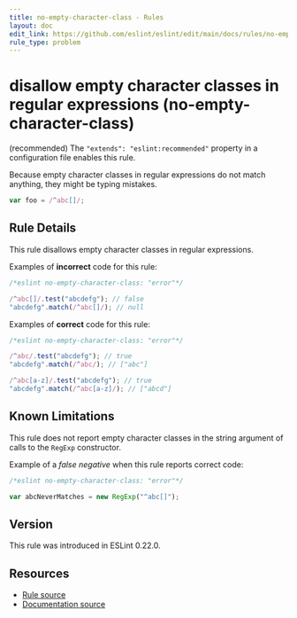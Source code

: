```yaml
---
title: no-empty-character-class - Rules
layout: doc
edit_link: https://github.com/eslint/eslint/edit/main/docs/rules/no-empty-character-class.md
rule_type: problem
---
```

<!-- Note: No pull requests accepted for this file. See README.md in the root directory for details. -->

# disallow empty character classes in regular expressions (no-empty-character-class)

(recommended) The `"extends": "eslint:recommended"` property in a configuration file enables this rule.

Because empty character classes in regular expressions do not match anything, they might be typing mistakes.

```js
var foo = /^abc[]/;
```

## Rule Details

This rule disallows empty character classes in regular expressions.

Examples of **incorrect** code for this rule:

```js
/*eslint no-empty-character-class: "error"*/

/^abc[]/.test("abcdefg"); // false
"abcdefg".match(/^abc[]/); // null
```

Examples of **correct** code for this rule:

```js
/*eslint no-empty-character-class: "error"*/

/^abc/.test("abcdefg"); // true
"abcdefg".match(/^abc/); // ["abc"]

/^abc[a-z]/.test("abcdefg"); // true
"abcdefg".match(/^abc[a-z]/); // ["abcd"]
```

## Known Limitations

This rule does not report empty character classes in the string argument of calls to the `RegExp` constructor.

Example of a *false negative* when this rule reports correct code:

```js
/*eslint no-empty-character-class: "error"*/

var abcNeverMatches = new RegExp("^abc[]");
```

## Version

This rule was introduced in ESLint 0.22.0.

## Resources

* [Rule source](https://github.com/eslint/eslint/tree/HEAD/lib/rules/no-empty-character-class.js)
* [Documentation source](https://github.com/eslint/eslint/tree/HEAD/docs/rules/no-empty-character-class.md)

